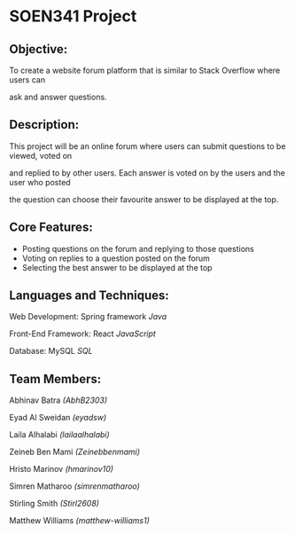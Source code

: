 # SOEN341 Project

## Objective:
To create a website forum platform that is similar to Stack Overflow where users can 

ask and answer questions.

## Description:
This project will be an online forum where users can submit questions to be viewed, voted on

and replied to by other users. Each answer is voted on by the users and the user who posted

the question can choose their favourite answer to be displayed at the top.

## Core Features:
* Posting questions on the forum and replying to those questions
* Voting on replies to a question posted on the forum
* Selecting the best answer to be displayed at the top

## Languages and Techniques:
Web Development: Spring framework *Java*

Front-End Framework: React *JavaScript*

Database: MySQL *SQL*

## Team Members: 
Abhinav Batra *(AbhB2303)*

Eyad Al Sweidan *(eyadsw)*

Laila Alhalabi *(lailaalhalabi)*

Zeineb Ben Mami *(Zeinebbenmami)*

Hristo Marinov *(hmarinov10)*

Simren Matharoo *(simrenmatharoo)*

Stirling Smith  *(Stirl2608)*

Matthew Williams *(matthew-williams1)*
